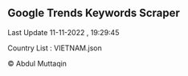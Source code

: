 

## Google Trends Keywords Scraper 
 
Last Update 11-11-2022 , 19:29:45

Country List :
VIETNAM.json



© Abdul Muttaqin 
